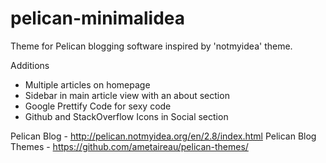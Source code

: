 pelican-minimalidea
===================

Theme for Pelican blogging software inspired by 'notmyidea' theme.

Additions
- Multiple articles on homepage
- Sidebar in main article view with an about section
- Google Prettify Code for sexy code
- Github and StackOverflow Icons in Social section

Pelican Blog - http://pelican.notmyidea.org/en/2.8/index.html
Pelican Blog Themes - https://github.com/ametaireau/pelican-themes/

